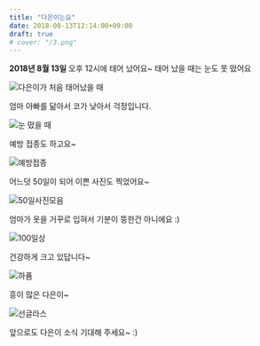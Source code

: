 ```yaml
---
title: "다은이는요"
date: 2018-08-13T12:14:00+09:00
draft: true
# cover: "/3.png"
---
```


**2018년 8월 13일** 오후 12시에 태어 났어요~
태어 났을 때는 눈도 못 떴어요

![다은이가 처음 태어났을 때](/1.png)

엄마 아빠를 닮아서 코가 낮아서 걱정입니다.

![눈 떴을 때](/2.png)

예방 접종도 하고요~

![예방접종](/3.png)

어느덧 50일이 되어 이쁜 사진도 찍었어요~

![50일사진모음](/4.png)

엄마가 옷을 거꾸로 입혀서 기분이 뚱한건 아니에요 :)

![100일상](/5.png)

건강하게 크고 있답니다~

![하품](/6.png)

흥이 많은 다은이~

![선글라스](/7.png)

앞으로도 다은이 소식 기대해 주세요~ :)